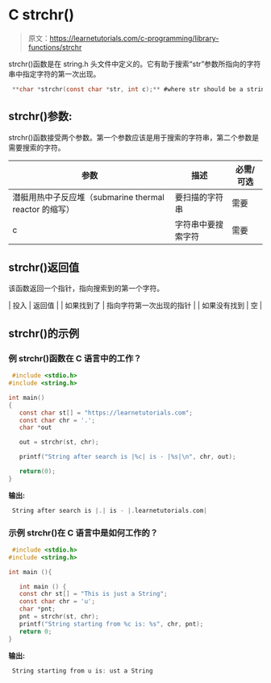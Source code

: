 # C strchr()

> 原文：<https://learnetutorials.com/c-programming/library-functions/strchr>

strchr()函数是在 string.h 头文件中定义的。它有助于搜索“str”参数所指向的字符串中指定字符的第一次出现。

```c
 **char *strchr(const char *str, int c);** #where str should be a string 

```

## strchr()参数:

strchr()函数接受两个参数。第一个参数应该是用于搜索的字符串，第二个参数是需要搜索的字符。

| 参数 | 描述 | 必需/可选 |
| --- | --- | --- |
| 潜艇用热中子反应堆（submarine thermal reactor 的缩写） | 要扫描的字符串 | 需要 |
| c | 字符串中要搜索字符 | 需要 |

## strchr()返回值

该函数返回一个指针，指向搜索到的第一个字符。

| 投入 | 返回值 |
| 如果找到了 | 指向字符第一次出现的指针 |
| 如果没有找到 | 空 |

## strchr()的示例

### 例 strchr()函数在 C 语言中的工作？

```c
 #include <stdio.h>
#include <string.h>

int main()
{
   const char st[] = "https://learnetutorials.com";
   const char chr = '.';
   char *out

   out = strchr(st, chr);

   printf("String after search is |%c| is - |%s|\n", chr, out);

   return(0);
} 

```

**输出:**

```c
 String after search is |.| is - |.learnetutorials.com| 
```

### 示例 strchr()在 C 语言中是如何工作的？

```c
 #include <stdio.h>
#include <string.h>

int main (){

   int main () {
   const chr st[] = "This is just a String"; 
   const char chr = 'u'; 
   char *pnt;
   pnt = strchr(st, chr);
   printf("String starting from %c is: %s", chr, pnt);
   return 0;
} 

```

**输出:**

```c
 String starting from u is: ust a String 
```
